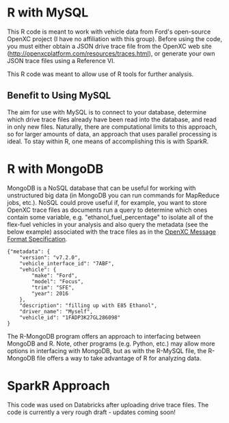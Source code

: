 # R with MySQL

This R code is meant to work with vehicle data from Ford's open-source OpenXC project (I have no affiliation with this group). 
Before using the code, you must either obtain a JSON drive trace file from the OpenXC web site (http://openxcplatform.com/resources/traces.html), or generate your own JSON trace files using a Reference VI. 

This R code was meant to allow use of R tools for further analysis.

## Benefit to Using MySQL

The aim for use with MySQL is to connect to your database, determine which drive trace files already have been read into the database, and read in only new files. Naturally, there are computational limits to this approach, so for larger amounts of data, an approach that uses parallel processing is ideal. To stay within R, one means of accomplishing this is with SparkR. 

# R with MongoDB
MongoDB is a NoSQL database that can be useful for working with unstructured big data (in MongoDB you can run commands for MapReduce jobs, etc.). NoSQL could prove useful if, for example, you want to store OpenXC trace files as documents run a query to determine which ones contain some variable, e.g. "ethanol_fuel_percentage" to isolate all of the flex-fuel vehicles in your analysis and also query the metadata (see the below example) associated with the trace files as in the [OpenXC Message Format Specification](https://github.com/openxc/openxc-message-format#trace-file-format).

```
{"metadata": {
    "version": "v7.2.0",
    "vehicle_interface_id": "7ABF",
    "vehicle": {
        "make": "Ford",
        "model": "Focus",
        "trim": "SFE",
        "year": 2016
    },
    "description": "filling up with E85 Ethanol",
    "driver_name": "Myself",
    "vehicle_id": "1FADP3K27GL286098"
}
```

The R-MongoDB program offers an approach to interfacing between MongoDB and R. Note, other programs (e.g. Python, etc.) may allow more options in interfacing with MongoDB, but as with the R-MySQL file, the R-MongoDB file offers a way to take advantage of R for analyzing data. 

# SparkR Approach
This code was used on Databricks after uploading drive trace files. The code is currently a very rough draft - updates coming soon!
